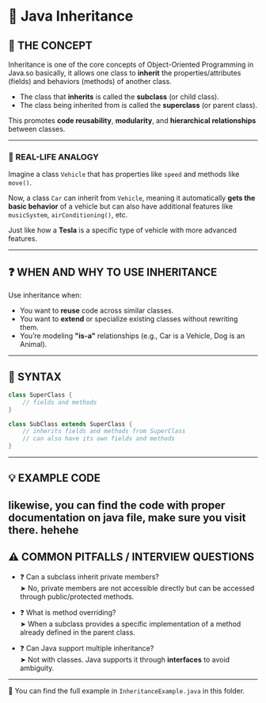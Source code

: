 # 🧬 Java Inheritance

## 🔷 THE CONCEPT

Inheritance is one of the core concepts of Object-Oriented Programming in Java.so basically, it allows one class to **inherit** the properties/attributes (fields) and behaviors (methods) of another class.

- The class that **inherits** is called the **subclass** (or child class).
- The class being inherited from is called the **superclass** (or parent class).

This promotes **code reusability**, **modularity**, and **hierarchical relationships** between classes.

---

### 🧠 REAL-LIFE ANALOGY

Imagine a class `Vehicle` that has properties like `speed` and methods like `move()`.

Now, a class `Car` can inherit from `Vehicle`, meaning it automatically **gets the basic behavior** of a vehicle but can also have additional features like `musicSystem`, `airConditioning()`, etc.

Just like how a **Tesla** is a specific type of vehicle with more advanced features.

---

## ❓ WHEN AND WHY TO USE INHERITANCE

Use inheritance when:
- You want to **reuse** code across similar classes.
- You want to **extend** or specialize existing classes without rewriting them.
- You’re modeling **"is-a"** relationships (e.g., Car is a Vehicle, Dog is an Animal).

---

## 🧩 SYNTAX

```java
class SuperClass {
    // fields and methods
}

class SubClass extends SuperClass {
    // inherits fields and methods from SuperClass
    // can also have its own fields and methods
}
```

---

## 💡 EXAMPLE CODE

likewise, you can find the code with proper documentation on java file, make sure you visit there. hehehe
---

## ⚠️ COMMON PITFALLS / INTERVIEW QUESTIONS

- ❓ Can a subclass inherit private members?  
  ➤ No, private members are not accessible directly but can be accessed through public/protected methods.

- ❓ What is method overriding?  
  ➤ When a subclass provides a specific implementation of a method already defined in the parent class.

- ❓ Can Java support multiple inheritance?  
  ➤ Not with classes. Java supports it through **interfaces** to avoid ambiguity.

---

📂 You can find the full example in `InheritanceExample.java` in this folder.

